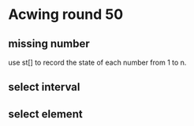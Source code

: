 # Acwing round 50
## missing number
use st[] to record the state of each number from 1 to n.
## select interval
## select element
